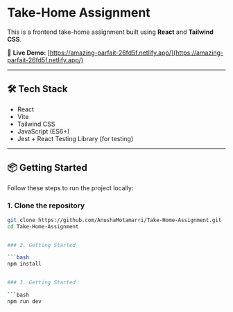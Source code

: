 # Take-Home Assignment

This is a frontend take-home assignment built using **React** and **Tailwind CSS**.

🚀 **Live Demo:** [https://amazing-parfait-26fd5f.netlify.app/](https://amazing-parfait-26fd5f.netlify.app/)

---

## 🛠 Tech Stack

- React
- Vite
- Tailwind CSS
- JavaScript (ES6+)
- Jest + React Testing Library (for testing)

---

## 📦 Getting Started

Follow these steps to run the project locally:

### 1. Clone the repository

````bash
git clone https://github.com/AnushaMotamarri/Take-Home-Assignment.git
cd Take-Home-Assignment


### 2. Getting Started

```bash
npm install


### 3. Getting Started

```bash
npm run dev
````
